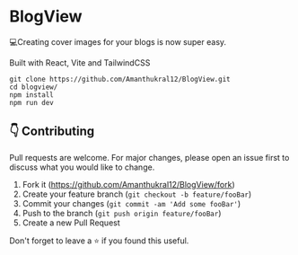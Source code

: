 # BlogView

💻Creating cover images for your
blogs is now super easy.

Built with React, Vite and TailwindCSS

```shell
git clone https://github.com/Amanthukral12/BlogView.git
cd blogview/
npm install
npm run dev
```

## 👇 Contributing

Pull requests are welcome. For major changes, please open an issue first to discuss what you would like to change.

1. Fork it (<https://github.com/Amanthukral12/BlogView/fork>)
2. Create your feature branch (`git checkout -b feature/fooBar`)
3. Commit your changes (`git commit -am 'Add some fooBar'`)
4. Push to the branch (`git push origin feature/fooBar`)
5. Create a new Pull Request

Don't forget to leave a ⭐ if you found this useful.
